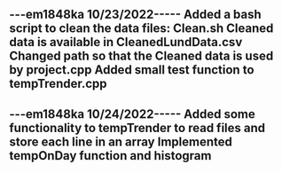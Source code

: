 ---em1848ka 10/23/2022-----
Added a bash script to clean the data files: Clean.sh
Cleaned data is available in CleanedLundData.csv
Changed path so that the Cleaned data is used by project.cpp
Added small test function to tempTrender.cpp
----------------------------

---em1848ka 10/24/2022-----
Added some functionality to tempTrender to read files and store each line in an array
Implemented tempOnDay function and histogram
----------------------------
